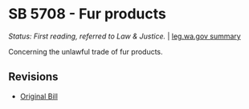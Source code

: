 # SB 5708 - Fur products
*Status: First reading, referred to Law & Justice.* | [leg.wa.gov summary](https://app.leg.wa.gov/billsummary?BillNumber=5708&Year=2021)

Concerning the unlawful trade of fur products.

## Revisions
* [Original Bill](1/)